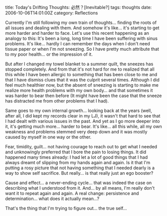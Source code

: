 title: Today's Drifting Thoughts: 必然？[Inevitable?]
tags: thoughts
date: 2006-10-06T14:01:00Z
category: Reflections

Currently I'm still following my own train of thoughts… finding the roots of all issues and dealing with them. And somehow it's like… it's starting to get more harder and harder to face. Let's use this recent happening as an analogy to this: It's been a long, long time I have been suffering with sinus problems. It's like… hardly I can remember the days when I don't need tissue paper or when I'm not sneezing. So I have pretty much attribute that to my poor health… or the impression of it.

But after I changed my towel blanket to a summer quilt, the sneezes has stopped completely. And from that it's not hard for me to realized that all this while I have been allergic to something that has been close to me and that I have dismiss clues that it was the culprit several times. Although I did feel much healthier now, but the absent of sneezing is starting to make me realize more health problems with my own body… and that sometimes it was harder to bear then before (It might have been the case that the sneeze has distracted me from other problems that I had).

Same goes to my own internal growth… looking back at the years (well, after all, I did kept my records clear in my LJ), it wasn't that hard to see that I had dealt with various issues in the past. And yet as I go more deeper into it, it's getting much more… harder to bear. It's like… all this while, all my own weakness and problems stemmed very deep down and it was mostly caused by myself in one way or the other.

Fear, timidity, guilt… not having courage to reach out to get what I needed and unknowingly preferred that I bore the pain to losing things. It did happened many times already: I had let a lot of good things that I had always dreamt of slipping from my hands again and again. Is it that I'm putting a rosy picture that not having something that I needed dearly is a way to show self sacrifice. But really… is that really just an ego booster?

Cause and effect… a never-ending cycle… that was indeed the case on describing what I understood from it. And… by all means, I'm really don't want it to repeat again and again. A real change: persistence and determination… what does it actually mean…?

That's the thing that I'm trying to figure out… the true self…
